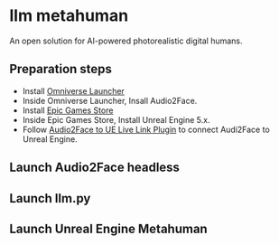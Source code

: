 # llm metahuman

An open solution for AI-powered photorealistic digital humans.

## Preparation steps

- Install [Omniverse Launcher](https://www.nvidia.com/en-us/omniverse/download/)
- Inside Omniverse Launcher, Insall Audio2Face.
- Install [Epic Games Store](https://store.epicgames.com/en-US/)
- Inside Epic Games Store, Install Unreal Engine 5.x.
- Follow [Audio2Face to UE Live Link Plugin](https://docs.omniverse.nvidia.com/audio2face/latest/user-manual/livelink-ue-plugin.html) to connect Audi2Face to Unreal Engine.

## Launch Audio2Face headless

## Launch llm.py

## Launch Unreal Engine Metahuman

